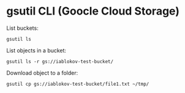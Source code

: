 # gsutil CLI (Goocle Cloud Storage)

List buckets:
```
gsutil ls
```
List objects in a bucket:
```
gsutil ls -r gs://iablokov-test-bucket/
```
Download object to a folder:
```
gsutil cp gs://iablokov-test-bucket/file1.txt ~/tmp/
```
